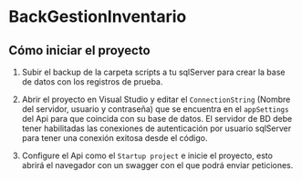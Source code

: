 # BackGestionInventario

## Cómo iniciar el proyecto

1. Subir el backup de la carpeta scripts a tu sqlServer para crear la base de datos con los registros de prueba.

2. Abrir el proyecto en Visual Studio y editar el `ConnectionString` (Nombre del servidor, usuario y contraseña) que se encuentra en el `appSettings` del Api para que coincida con su base de datos. El servidor de BD debe tener habilitadas las conexiones de autenticación por usuario sqlServer para tener una conexión exitosa desde el código.

3. Configure el Api como el `Startup project` e inicie el proyecto, esto abrirá el navegador con un swagger con el que podrá enviar peticiones.
